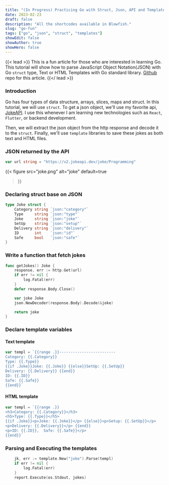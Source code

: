 ```yaml
---
title: "(In Progress) Practicing Go with Struct, Json, API and Templates"
date: 2023-02-23
draft: false
description: "All the shortcodes available in Blowfish."
slug: "go-fun"
tags: ["go", "json", "struct", "templates"]
showEdit: false
showAuthor: true
showHero: false
---
```

{{< lead >}}
This is a fun article for those who are interested in learning Go. This tutorial will show how to parse JavaScript Object Notation(JSON) with Go `struct` type, Text or HTML Templates with Go standard library. [Github](https://github.com/Wai30Yan/go-projects-for-personal-blogs/tree/main/net) repo for this article.
{{</ lead >}}

### Introduction
Go has four types of data structure, arrays, slices, maps and struct. In this tutorial, we will use `struct`. To get a json object, we'll use my favorite api, [JokeAPI](https://sv443.net/jokeapi/v2/). I use this whenever I am learning new technologies such as `React`, `Flutter`, or backend development. 

Then, we will extract the json object from the http response and decode it to the `struct`. Finally, we'll use `template` libraries to save these jokes as both text and HTML files.

### JSON returned by the API
```go
var url string = "https://v2.jokeapi.dev/joke/Programming"
```

{{< figure
    src="joke.png"
    alt="joke"
    default=true
>}}

### Declaring struct base on JSON
```go
type Joke struct {
	Category string `json:"category"`
	Type     string `json:"type"`
	Joke     string `json:"joke"`
	SetUp    string `json:"setup"`
	Delivery string `json:"delivery"`
	ID       int    `json:"id"`
	Safe     bool   `json:"safe"`
}
```

### Write a function that fetch jokes

```go
func getJokes() Joke {
	response, err := http.Get(url)
	if err != nil {
		log.Fatal(err)
	}
	defer response.Body.Close()

	var joke Joke	
	json.NewDecoder(response.Body).Decode(&joke)

	return joke
}
```

### Declare template variables
#### Text template
```go
var templ = `{{range .}}-------------------------
Category: {{.Category}}
Type: {{.Type}}
{{if .Joke}}Joke: {{.Joke}} {{else}}SetUp: {{.SetUp}}
Delivery: {{.Delivery}} {{end}}
ID: {{.ID}}
Safe: {{.Safe}}
{{end}}`
```
#### HTML template
```go
var templ = `{{range .}}
<h3>Category: {{.Category}}</h3>
<h5>Type: {{.Type}}</h5>
{{if .Joke}}<p>Joke: {{.Joke}}</p> {{else}}<p>Setup: {{.SetUp}}</p>
<p>Delivery: {{.Delivery}}</p> {{end}}
<p>ID: {{.ID}},  Safe: {{.Safe}}</p>
{{end}}`
```

### Parsing and Executing the templates

```go
	jk, err := template.New("joke").Parse(templ)
	if err != nil {
		log.Fatal(err)
	}
	report.Execute(os.Stdout, jokes)
```
